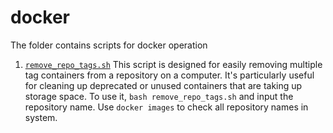 # docker
The folder contains scripts for docker operation

1. [`remove_repo_tags.sh`](remove_repo_tags.sh) 
This script is designed for easily removing multiple tag containers from a repository on a computer. It's particularly useful for cleaning up deprecated or unused containers that are taking up storage space.
To use it, `bash remove_repo_tags.sh` and input the repository name. 
Use `docker images` to check all repository names in system.